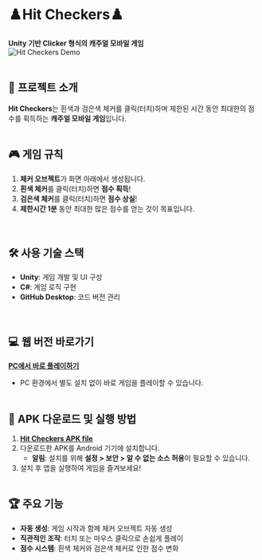 # ♟️Hit Checkers♟️  
**Unity 기반 Clicker 형식의 캐주얼 모바일 게임**  
![Hit Checkers Demo](https://github.com/user-attachments/assets/dd97efe4-a5a8-43e0-b50a-a62af5ef8e9f)
<br></br>
## 📌 프로젝트 소개  
**Hit Checkers**는 흰색과 검은색 체커를 클릭(터치)하며 제한된 시간 동안 최대한의 점수를 획득하는 **캐주얼 모바일 게임**입니다.
<br></br>
## 🎮 게임 규칙  
1. **체커 오브젝트**가 화면 아래에서 생성됩니다.  
2. **흰색 체커**를 클릭(터치)하면 **점수 획득**!  
3. **검은색 체커**를 클릭(터치)하면 **점수 상실**!  
4. **제한시간 1분** 동안 최대한 많은 점수를 얻는 것이 목표입니다.  
<br></br>
## 🛠️ 사용 기술 스택  
- **Unity**: 게임 개발 및 UI 구성  
- **C#**: 게임 로직 구현  
- **GitHub Desktop**: 코드 버전 관리  
<br></br>
## 💻 웹 버전 바로가기  
[**PC에서 바로 플레이하기**](https://play.unity.com/mg/other/unitywebgl-45)  

- PC 환경에서 별도 설치 없이 바로 게임을 플레이할 수 있습니다.
<br></br>
## 📲 APK 다운로드 및 실행 방법  
1. [**Hit Checkers APK file**](https://github.com/SeokJinB/MoblieClicker/blob/main/HitCheckers.apk)
2. 다운로드한 APK를 Android 기기에 설치합니다.  
   - **알림**: 설치를 위해 **설정 > 보안 > 알 수 없는 소스 허용**이 필요할 수 있습니다.
3. 설치 후 앱을 실행하여 게임을 즐겨보세요!
<br></br>
## 🏆 주요 기능  
- **자동 생성**: 게임 시작과 함께 체커 오브젝트 자동 생성  
- **직관적인 조작**: 터치 또는 마우스 클릭으로 손쉽게 플레이
- **점수 시스템**: 흰색 체커와 검은색 체커로 인한 점수 변화  


